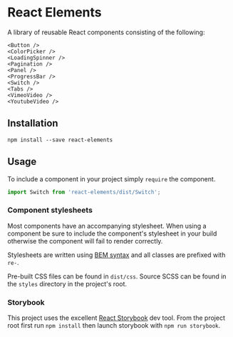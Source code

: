 # React Elements

A library of reusable React components consisting of the following:

```
<Button />
<ColorPicker />
<LoadingSpinner />
<Pagination />
<Panel />
<ProgressBar />
<Switch />
<Tabs />
<VimeoVideo />
<YoutubeVideo />
```

## Installation

```
npm install --save react-elements
```

## Usage

To include a component in your project simply ```require``` the component.

```javascript
import Switch from 'react-elements/dist/Switch';
```

### Component stylesheets

Most components have an accompanying stylesheet. When using a component be sure
to include the component's stylesheet in your build otherwise the component
will fail to render correctly.

Stylesheets are written using [BEM syntax](https://css-tricks.com/bem-101/) and all classes are prefixed
with ```re-```.

Pre-built CSS files can be found in `dist/css`. Source SCSS can be found in
the `styles` directory in the project's root.

### Storybook

This project uses the excellent [React Storybook](https://github.com/kadirahq/react-storybook) dev tool. From the project root first run `npm install` then launch storybook with `npm run storybook`.
